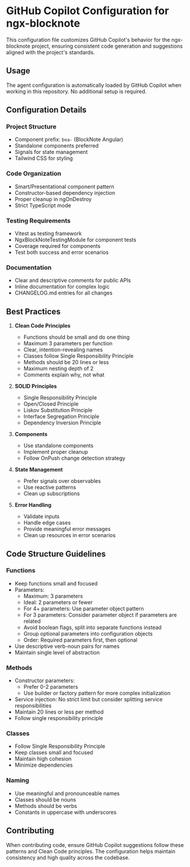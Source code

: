 # GitHub Copilot Configuration for ngx-blocknote

This configuration file customizes GitHub Copilot's behavior for the ngx-blocknote project, ensuring consistent code generation and suggestions aligned with the project's standards.

## Usage

The agent configuration is automatically loaded by GitHub Copilot when working in this repository. No additional setup is required.

## Configuration Details

### Project Structure
- Component prefix: `bna-` (BlockNote Angular)
- Standalone components preferred
- Signals for state management
- Tailwind CSS for styling

### Code Organization
- Smart/Presentational component pattern
- Constructor-based dependency injection
- Proper cleanup in ngOnDestroy
- Strict TypeScript mode

### Testing Requirements
- Vitest as testing framework
- NgxBlockNoteTestingModule for component tests
- Coverage required for components
- Test both success and error scenarios

### Documentation
- Clear and descriptive comments for public APIs
- Inline documentation for complex logic
- CHANGELOG.md entries for all changes

## Best Practices

1. **Clean Code Principles**
   - Functions should be small and do one thing
   - Maximum 3 parameters per function
   - Clear, intention-revealing names
   - Classes follow Single Responsibility Principle
   - Methods should be 20 lines or less
   - Maximum nesting depth of 2
   - Comments explain why, not what

2. **SOLID Principles**
   - Single Responsibility Principle
   - Open/Closed Principle
   - Liskov Substitution Principle
   - Interface Segregation Principle
   - Dependency Inversion Principle

3. **Components**
   - Use standalone components
   - Implement proper cleanup
   - Follow OnPush change detection strategy

4. **State Management**
   - Prefer signals over observables
   - Use reactive patterns
   - Clean up subscriptions

5. **Error Handling**
   - Validate inputs
   - Handle edge cases
   - Provide meaningful error messages
   - Clean up resources in error scenarios

## Code Structure Guidelines

### Functions
- Keep functions small and focused
- Parameters:
  - Maximum: 3 parameters
  - Ideal: 2 parameters or fewer
  - For 4+ parameters: Use parameter object pattern
  - For 3 parameters: Consider parameter object if parameters are related
  - Avoid boolean flags, split into separate functions instead
  - Group optional parameters into configuration objects
  - Order: Required parameters first, then optional
- Use descriptive verb-noun pairs for names
- Maintain single level of abstraction

### Methods
- Constructor parameters:
  - Prefer 0-2 parameters
  - Use builder or factory pattern for more complex initialization
- Service injection: No strict limit but consider splitting service responsibilities
- Maintain 20 lines or less per method
- Follow single responsibility principle

### Classes
- Follow Single Responsibility Principle
- Keep classes small and focused
- Maintain high cohesion
- Minimize dependencies

### Naming
- Use meaningful and pronounceable names
- Classes should be nouns
- Methods should be verbs
- Constants in uppercase with underscores

## Contributing

When contributing code, ensure GitHub Copilot suggestions follow these patterns and Clean Code principles. The configuration helps maintain consistency and high quality across the codebase.